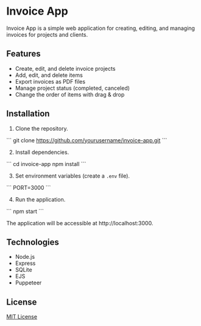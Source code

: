 # Invoice App

Invoice App is a simple web application for creating, editing, and managing invoices for projects and clients.

## Features

- Create, edit, and delete invoice projects
- Add, edit, and delete items
- Export invoices as PDF files
- Manage project status (completed, canceled)
- Change the order of items with drag & drop

## Installation

1. Clone the repository.

\```
git clone https://github.com/yourusername/invoice-app.git
\```

2. Install dependencies.

\```
cd invoice-app
npm install
\```

3. Set environment variables (create a `.env` file).

\```
PORT=3000
\```

4. Run the application.

\```
npm start
\```

The application will be accessible at http://localhost:3000.

## Technologies

- Node.js
- Express
- SQLite
- EJS
- Puppeteer

## License

[MIT License](LICENSE)
